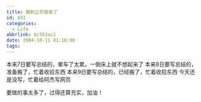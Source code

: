 ```yaml
---
title: 搬到公司宿舍了
id: 831
categories:
  - Life
abbrlink: bc563ac1
date: 2004-10-11 01:18:00
tags:
---
```


本来7日要写总结的，晕车了太累，一倒床上就不想起来了
本来8日要写总结的，准备搬了，忙着收拾东西
本来9日要写总结的，已经搬了，忙着收拾东西
今天还是没写，忙着给阿杰写网页

要做的事太多了，过得还算充实，加油！